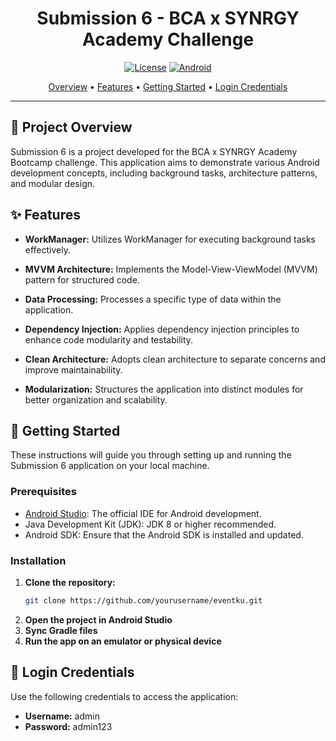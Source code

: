 <div align="center">

# Submission 6 - BCA x SYNRGY Academy Challenge

[![License](https://img.shields.io/badge/License-MIT-blue.svg?style=for-the-badge)](LICENSE)
[![Android](https://img.shields.io/badge/Android-3DDC84?style=for-the-badge&logo=android&logoColor=white)](https://www.android.com/)

<p align="center">
  <a href="#-project-overview">Overview</a> •
  <a href="#-features">Features</a> •
  <a href="#-getting-started">Getting Started</a> •
  <a href="#-login-credentials">Login Credentials</a>
</p>

</div>

---

## 🌟 Project Overview

Submission 6 is a project developed for the BCA x SYNRGY Academy Bootcamp challenge. This application aims to demonstrate various Android development concepts, including background tasks, architecture patterns, and modular design.

## ✨ Features

- **WorkManager:** Utilizes WorkManager for executing background tasks effectively.
  
- **MVVM Architecture:** Implements the Model-View-ViewModel (MVVM) pattern for structured code.

- **Data Processing:** Processes a specific type of data within the application.

- **Dependency Injection:** Applies dependency injection principles to enhance code modularity and testability.

- **Clean Architecture:** Adopts clean architecture to separate concerns and improve maintainability.

- **Modularization:** Structures the application into distinct modules for better organization and scalability.

## 🚀 Getting Started

These instructions will guide you through setting up and running the Submission 6 application on your local machine.

### Prerequisites

- [Android Studio](https://developer.android.com/studio): The official IDE for Android development.
- Java Development Kit (JDK): JDK 8 or higher recommended.
- Android SDK: Ensure that the Android SDK is installed and updated.

### Installation

1. **Clone the repository:**
   ```sh
   git clone https://github.com/yourusername/eventku.git

2. **Open the project in Android Studio**
3. **Sync Gradle files**
4. **Run the app on an emulator or physical device**

## 📱 Login Credentials

Use the following credentials to access the application:

- **Username:** admin  
- **Password:** admin123  
